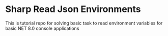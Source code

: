 # Sharp Read Json Environments
This is tutorial repo for solving basic task to read environment variables for basic NET 8.0 console applications
